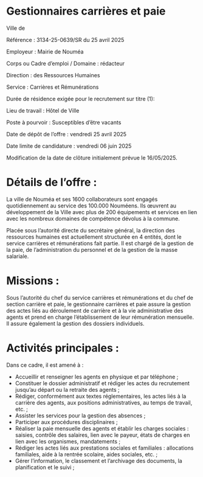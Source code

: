 # Gestionnaires carrières et paie

Ville de

Référence : 3134-25-0639/SR du 25 avril 2025

Employeur : Mairie de Nouméa

Corps ou Cadre d’emploi / Domaine : rédacteur

Direction : des Ressources Humaines

Service : Carrières et Rémunérations

Durée de résidence exigée pour le recrutement sur titre (1):

Lieu de travail : Hôtel de Ville

Poste à pourvoir : Susceptibles d’être vacants

Date de dépôt de l’offre : vendredi 25 avril 2025

Date limite de candidature : vendredi 06 juin 2025

Modification de la date de clôture initialement prévue le 16/05/2025.

# Détails de l’offre :

La ville de Nouméa et ses 1600 collaborateurs sont engagés quotidiennement au service des 100.000 Nouméens. Ils œuvrent au développement de la Ville avec plus de 200 équipements et services en lien avec les nombreux domaines de compétence dévolus à la commune.

Placée sous l’autorité directe du secrétaire général, la direction des ressources humaines est actuellement structurée en 4 entités, dont le service carrières et rémunérations fait partie. Il est chargé de la gestion de la paie, de l’administration du personnel et de la gestion de la masse salariale.

# Missions :

Sous l’autorité du chef du service carrières et rémunérations et du chef de section carrière et paie, le gestionnaire carrières et paie assure la gestion des actes liés au déroulement de carrière et à la vie administrative des agents et prend en charge l’établissement de leur rémunération mensuelle. Il assure également la gestion des dossiers individuels.

# Activités principales :

Dans ce cadre, il est amené à :

- Accueillir et renseigner les agents en physique et par téléphone ;
- Constituer le dossier administratif et rédiger les actes du recrutement jusqu’au départ ou la retraite des agents ;
- Rédiger, conformément aux textes réglementaires, les actes liés à la carrière des agents, aux positions administratives, au temps de travail, etc. ;
- Assister les services pour la gestion des absences ;
- Participer aux procédures disciplinaires ;
- Réaliser la paie mensuelle des agents et établir les charges sociales : saisies, contrôle des salaires, lien avec le payeur, états de charges en lien avec les organismes, mandatements ;
- Rédiger les actes liés aux prestations sociales et familiales : allocations familiales, aide à la rentrée scolaire, aides sociales, etc. ;
- Gérer l’information, le classement et l’archivage des documents, la planification et le suivi ;